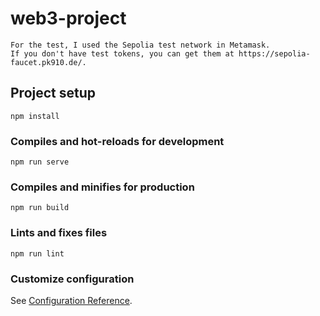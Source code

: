 # web3-project
```
For the test, I used the Sepolia test network in Metamask. 
If you don't have test tokens, you can get them at https://sepolia-faucet.pk910.de/.
```
## Project setup
```
npm install
```

### Compiles and hot-reloads for development
```
npm run serve
```

### Compiles and minifies for production
```
npm run build
```

### Lints and fixes files
```
npm run lint
```

### Customize configuration
See [Configuration Reference](https://cli.vuejs.org/config/).
